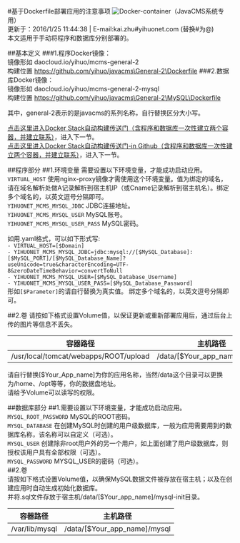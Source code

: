 #基于Dockerfile部署应用的注意事项
![Docker-container](http://a.oss.yihuonet.com/storage/Docker-container.png)（JavaCMS系统专用）      
更新于：2016/1/25 11:44:38    | E-mail:kai.zhu#yihuonet.com (替换#为@)    
本文适用于手动将程序和数据库分别部署的。

##基本定义
###1.程序Docker镜像：    
  镜像形如 daocloud.io/yihuo/mcms-general-2    
  构建位置 https://github.com/yihuo/javacms\General-2\Dockerfile
###2.数据库Docker镜像：    
  镜像形如 daocloud.io/yihuo/mcms-general-2-mysql    
  构建位置 https://github.com/yihuo/javacms\General-2\MySQL\Dockerfile

其中，general-2表示的是javacms的系列名称，自行替换区分大小写。    

[点击这里进入Docker Stack自动构建传送门（含程序和数据库一次性建立两个容器，并建立联系）](README-Stack.html "[README-Stack.html]")，进入下一节。    
[点击这里进入Docker Stack自动构建传送门-in Github（含程序和数据库一次性建立两个容器，并建立联系）](README-Stack.md "[README-Stack.md]")，进入下一节。    


##程序部分
##1.环境变量
需要设置以下环境变量，才能成功启动应用。    
`VIRTUAL_HOST`  使用nginx-proxy镜像才需使用这个环境变量。值为绑定的域名，请在域名解析处做A记录解析到宿主机IP（或Cname记录解析到宿主机名）。绑定多个域名的，以英文逗号分隔即可。    
`YIHUONET_MCMS_MYSQL_JDBC`  JDBC连接地址。    
`YIHUONET_MCMS_MYSQL_USER`  MySQL账号。    
`YIHUONET_MCMS_MYSQL_USER_PASS`  MySQL密码。    

如用.yaml格式，可以如下形式写:    
`- VIRTUAL_HOST=[$Domain]`    
`- YIHUONET_MCMS_MYSQL_JDBC=jdbc:mysql://[$MySQL_Database]:[$MySQL_PORT]/[$MySQL_Database_Name]?useUnicode=true&characterEncoding=UTF-8&zeroDateTimeBehavior=convertToNull`    
`- YIHUONET_MCMS_MYSQL_USER=[$MySQL_Database_Username]`    
`- YIHUONET_MCMS_MYSQL_USER_PASS=[$MySQL_Database_Password]`    
形如`[$Parameter]`的请自行替换为真实值。
绑定多个域名的，以英文逗号分隔即可。

##2.卷
请按如下格式设置Volume值，以保证更新或重新部署应用后，通过后台上传的图片等信息不丢失。    

| 容器路径 | 主机路径 |
|:-------:|:-------:|
|/usr/local/tomcat/webapps/ROOT/upload|/data/[$Your_app_name]/upload|
请自行替换[$Your_App_name]为你的应用名称，当然/data这个目录可以更换为/home、/opt等等，你的数据盘地址。    
请给予Volume可以读写的权限。


##数据库部分
##1.需要设置以下环境变量，才能成功启动应用。     
`MYSQL_ROOT_PASSWORD` MySQL的ROOT密码。    
`MYSQL_DATABASE`  在创建MySQL时创建的用户级数据库，一般为应用需要用到的数据库名称，该名称可以自定义（可选）。    
`MYSQL_USER`  创建除非root用户外的另一个用户，如上面创建了用户级数据库，则授权该用户具有全部权限（可选）。    
`MYSQL_PASSWORD`  MYSQL_USER的密码（可选）。    
##2.卷    
请按如下格式设置Volume值，以确保MySQL数据文件被存放在宿主机；以及在创建应用时自动生成初始化数据库。    
并将.sql文件存放于宿主机/data/[$Your_app_name]/mysql-init目录。    

| 容器路径 | 主机路径 |
|:-------:|:-------:|
|/var/lib/mysql|/data/[$Your_app_name]/mysql|
